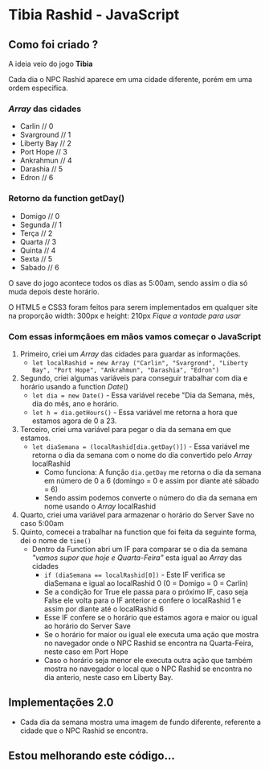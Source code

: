 # Tibia Rashid - JavaScript

## Como foi criado ?

A ideia veio do jogo __Tibia__

Cada dia o NPC Rashid aparece em uma cidade diferente, porém em uma ordem especifica.

### _Array_ das cidades
  * Carlin // 0
  * Svarground // 1
  * Liberty Bay // 2
  * Port Hope // 3
  * Ankrahmun // 4
  * Darashia // 5
  * Edron // 6

### Retorno da function getDay()
  * Domigo // 0
  * Segunda // 1
  * Terça // 2
  * Quarta // 3
  * Quinta // 4
  * Sexta // 5
  * Sabado // 6

O save do jogo acontece todos os dias as 5:00am, sendo assim o dia só muda depois deste horário.

O HTML5 e CSS3 foram feitos para serem implementados em qualquer site na proporção width: 300px e height: 210px _Fique a vontade para usar_

### Com essas informçãoes em mãos vamos começar o JavaScript

1. Primeiro, criei um _Array_ das cidades para guardar as informações.
    * ```let localRashid = new Array ("Carlin", "Svargrond", "Liberty Bay", "Port Hope", "Ankrahmun", "Darashia", "Edron")```
2. Segundo, criei algumas variáveis para conseguir trabalhar com dia e horário usando a function _Date_()
    * ```let dia = new Date()``` - Essa variável recebe "Dia da Semana, mês, dia do mês, ano e horário.
    * ```let h = dia.getHours()``` - Essa variável me retorna a hora que estamos agora de 0 a 23.
3. Terceiro, criei uma variável para pegar o dia da semana em que estamos.
    * ```let diaSemana = (localRashid[dia.getDay()])``` - Essa variável me retorna o dia da semana com o nome do dia convertido pelo _Array_ localRashid
      * Como funciona: A função ```dia.getDay``` me retorna o dia da semana em número de 0 a 6 (domingo = 0 e assim por diante até sábado = 6)
      * Sendo assim podemos converte o número do dia da semana em nome usando o _Array_ localRashid
4. Quarto, criei uma variável para armazenar o horário do Server Save no caso 5:00am
5. Quinto, comecei a trabalhar na function que foi feita da seguinte forma, dei o nome de ```time()```
    * Dentro da Function abri um IF para comparar se o dia da semana _"vamos supor que hoje e Quarta-Feira"_ esta igual ao _Array_ das cidades
        * ```if (diaSemana == localRashid[0])``` - Este IF verifica se diaSemana e igual ao localRashid 0 (0 = Domigo = 0 = Carlin)
        * Se a condição for True ele passa para o próximo IF, caso seja False ele volta para o IF anterior e confere o localRashid 1 e assim por diante até o localRashid 6
        * Esse IF confere se o horário que estamos agora e maior ou igual ao horário do Server Save
        * Se o horário for maior ou igual ele executa uma ação que mostra no navegador onde o NPC Rashid se encontra na Quarta-Feira, neste caso em Port Hope
        * Caso o horário seja menor ele executa outra ação que também mostra no navegador o local que o NPC Rashid se encontra no dia anterio, neste caso em Liberty Bay.

## Implementações 2.0

* Cada dia da semana mostra uma imagem de fundo diferente, referente a cidade que o NPC Rashid se encontra.


## Estou melhorando este código...
